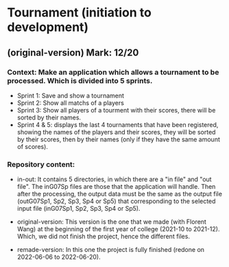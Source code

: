 # Tournament (initiation to development)

## (original-version) Mark: 12/20

### **Context**: Make an application which allows a tournament to be processed. Which is divided into 5 sprints.
  - Sprint 1: Save and show a tournament
  - Sprint 2: Show all matchs of a players
  - Sprint 3: Show all players of a tourment with their scores, there will be sorted by their names.
  - Sprint 4 & 5: displays the last 4 tournaments that have been registered, showing the names of 
                  the players and their scores, they will be sorted by their scores, then 
                  by their names (only if they have the same amount of scores).

### **Repository content:**
  - in-out: It contains 5 directories, in which there are a "in file" and "out file".
            The inG07Sp files are those that the application will handle. 
            Then after the processing, the output data must be the same as the 
            output file (outG07Sp1, Sp2, Sp3, Sp4 or Sp5) that corresponding 
            to the selected input file (inG07Sp1, Sp2, Sp3, Sp4 or Sp5).

  - original-version: This version is the one that we made (with Florent Wang) 
                      at the beginning of the first year of college (2021-10 to 2021-12). 
                      Which, we did not finish the project, hence the different files.
                      
  - remade-version: In this one the project is fully finished (redone on 2022-06-06 to 2022-06-20). 

